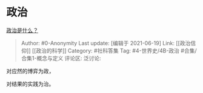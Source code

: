 # 政治
[政治是什么？](https://www.zhihu.com/question/21153031/answer/1377857626)

> Author: #0-Anonymity
> Last update: [编辑于 2021-06-19]
> Link: [[政治信仰]] [[政治的科学]]
> Category: #社科答集
> Tag: #4-世界史/4B-政治 #合集/合集1-概念与定义
> 评论区:
> 泛讨论:

对应然的博弈为政，

对结果的实践为治。
